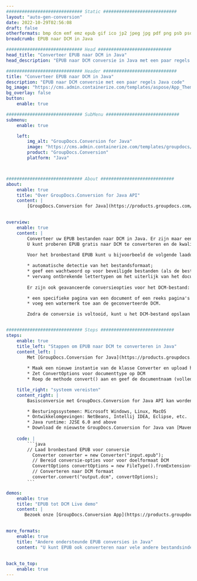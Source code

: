 ```yaml
---
############################# Static ############################
layout: "auto-gen-conversion"
date: 2022-10-29T02:56:08
draft: false
otherformats: bmp dcm emf emz epub gif ico jp2 jpeg jpg pdf png psb psd svg svgz tex tga tif tiff webp wmf wmz xps
breadcrumb: EPUB naar DCM in Java

############################# Head ############################
head_title: "Converteer EPUB naar DCM in Java"
head_description: "EPUB naar DCM conversie in Java met een paar regels code. Converteer meer dan 160 bestandsindelingen met de GroupDocs-documentconversie-API voor Java"

############################# Header ############################
title: "Converteer EPUB naar DCM in Java"
description: "EPUB naar DCM conversie met een paar regels Java code"
bg_image: "https://cms.admin.containerize.com/templates/aspose/App_Themes/V3/images/bg/header1.png"
bg_overlay: false
button:
    enable: true

############################# SubMenu ############################
submenu:
    enable: true

    left:
        img_alt: "GroupDocs.Conversion for Java"
        image: "https://cms.admin.containerize.com/templates/groupdocs/images/product-logos/90x90-noborder/groupdocs-conversion-java.png"
        product: "GroupDocs.Conversion"
        platform: "Java"



############################# About ############################
about:
    enable: true
    title: "Over GroupDocs.Conversion for Java API"
    content: |
        [GroupDocs.Conversion for Java](https://products.groupdocs.com/conversion/java/) is een geavanceerde conversie-API voor bestandsindelingen voor het converteren tussen populaire afbeeldings- en documentindelingen zoals Microsoft Office, OpenDocument, PDF, HTML, e-mail, CAD. en nog veel meer met slechts een paar regels code. De native API detecteert automatisch de formaten van de originele documenten en biedt veel opties voor het aanpassen van de geconverteerde documenten. Naast de functie om informatie uit een document te extraheren, ondersteunt het standaard ook het cachen van de conversieresultaten naar de lokale schijf. Elk type cacheopslag kan echter worden ondersteund door de juiste interfaces te implementeren - Amazon S3, Dropbox, Google Drive, Windows Azure, Reddis of andere.
    

overview:
    enable: true
    content: |
        Converteer uw EPUB bestanden naar DCM in Java. Er zijn maar een paar regels Java code nodig op elk platform naar keuze, zoals Windows, Linux, macOS.
        U kunt proberen EPUB gratis naar DCM te converteren en de kwaliteit van de conversieresultaten te evalueren. Naast eenvoudige scripts voor bestandsconversie, kunt u meer geavanceerde opties proberen voor het laden van het EPUB-bronbestand en het opslaan van de DCM-uitvoer. 
        
        Voor het bronbestand EPUB kunt u bijvoorbeeld de volgende laadopties gebruiken:

        * automatische detectie van het bestandsformaat;
        * geef een wachtwoord op voor beveiligde bestanden (als de bestandsindeling dit ondersteunt);
        * vervang ontbrekende lettertypen om het uiterlijk van het document te behouden.
        
        Er zijn ook geavanceerde conversieopties voor het DCM-bestand:

        * een specifieke pagina van een document of een reeks pagina's converteren;
        * voeg een watermerk toe aan de geconverteerde DCM.

        Zodra de conversie is voltooid, kunt u het DCM-bestand opslaan in uw lokale bestandspad of in opslag van derden, zoals FTP, Amazon S3, Google Drive, Dropbox enz. Let op - om EPUB te converteren tot DCM, hoeft u geen extra software te installeren, zoals MS Office, Open Office, Adobe Acrobat Reader etc.


############################# Steps ############################
steps:
    enable: true
    title_left: "Stappen om EPUB naar DCM te converteren in Java"
    content_left: |
        Met [GroupDocs.Conversion for Java](https://products.groupdocs.com/conversion/java/) kunnen ontwikkelaars het EPUB-bestand eenvoudig converteren naar DCM met een paar regels code.
        
        * Maak een nieuwe instantie van de klasse Converter en upload het bestand EPUB met het volledige pad
        * Zet ConvertOptions voor documenttype op DCM
        * Roep de methode convert() aan en geef de documentnaam (volledig pad) en formaat (DCM) door als parameter

    title_right: "systeem vereisten"
    content_right: |
        Basisconversie met GroupDocs.Conversion for Java API kan worden gedaan met slechts een paar regels code. Onze API's worden ondersteund op alle belangrijke platforms en besturingssystemen. Voordat u de onderstaande code uitvoert, moet u ervoor zorgen dat de volgende vereisten op uw systeem zijn geïnstalleerd.

        * Besturingssystemen: Microsoft Windows, Linux, MacOS
        * Ontwikkelomgevingen: NetBeans, Intellij IDEA, Eclipse, etc.
        * Java runtime: J2SE 6.0 and above
        * Download de nieuwste GroupDocs.Conversion for Java van [Maven](https://repository.groupdocs.com/webapp/#/artifacts/browse/tree/General/repo/com/groupdocs/groupdocs-conversion)
         
    code: |
        ```java    
        // Laad bronbestand EPUB voor conversie
          Converter converter = new Converter("input.epub");
          // Bereid conversie-opties voor voor doelformaat DCM
          ConvertOptions convertOptions = new FileType().fromExtension("dcm").getConvertOptions();
          // Converteren naar DCM formaat
          converter.convert("output.dcm", convertOptions);
        ```

demos:
    enable: true
    title: "EPUB tot DCM Live demo"
    content: |
       Bezoek onze [GroupDocs.Conversion App](https://products.groupdocs.app/conversion/family) website en probeer EPUB naar DCM conversie nu. De gratis demo heeft de volgende voordelen:
          

more_formats:
    enable: true
    title: "Andere ondersteunde EPUB conversies in Java"
    content: "U kunt EPUB ook converteren naar vele andere bestandsindelingen. Zie de lijst hieronder."
       
       
back_to_top:
    enable: true
---
```

